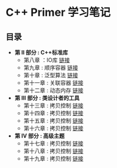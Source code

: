 # C++ Primer 学习笔记

## 目录

- **第 II 部分 : C++标准库**
  - 第八章 ：IO库 [链接](https://github.com/lzy2022cg/C-Primer/blob/main/Node/eight.md)
  - 第九章 : 顺序容器 [链接]()
  - 第十章 : 泛型算法 [链接]()
  - 第十一章 : 关联容器 [链接]()
  - 第十二章 : 动态内存 [链接]()
- **第 Ⅲ 部分 : 类设计者的工具**
  - 第十三章 : 拷贝控制 [链接]()
  - 第十四章 : 拷贝控制 [链接]()
  - 第十五章 : 拷贝控制 [链接]()
  - 第十六章 : 拷贝控制 [链接]()
- **第 Ⅳ 部分 : 高级主题**
  - 第十七章 : 拷贝控制 [链接]()
  - 第十八章 : 拷贝控制 [链接]()
  - 第十九章 : 拷贝控制 [链接]()
